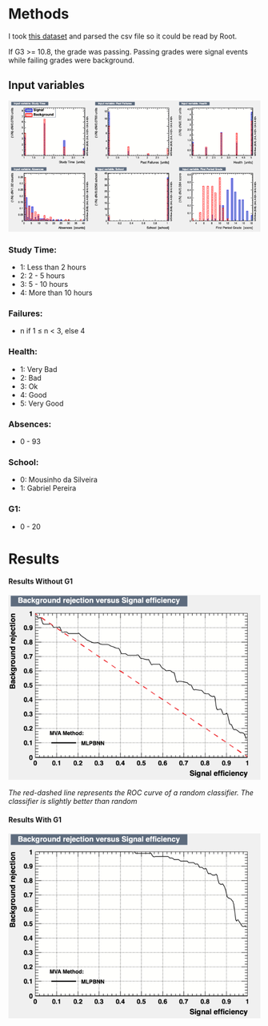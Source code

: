 # Methods

I took [this dataset](https://archive.ics.uci.edu/ml/datasets/student+performance) and parsed the csv file so it could be read by Root.

If G3 >= 10.8, the grade was passing. Passing grades were signal events while failing grades were background.

## Input variables

![Input variables](./inputVariables.png)

### Study Time:

<ul>
    <li>1: Less than 2 hours</li>
    <li>2: 2 - 5 hours</li>
    <li>3: 5 - 10 hours</li>
    <li>4: More than 10 hours</li>
</ul>

### Failures: 

<ul>
    <li>n if 1 ≤ n < 3, else 4</li>
</ul>

### Health: 

<ul>
    <li>1: Very Bad</li>
    <li>2: Bad</li>
    <li>3: Ok</li>
    <li>4: Good</li>
    <li>5: Very Good</li>
</ul>

### Absences: 

<ul>
    <li>0 - 93</li>
</ul>

### School: 

<ul>
    <li>0: Mousinho da Silveira</li>
    <li>1: Gabriel Pereira</li>
</ul>

### G1:

<ul>
    <li>0 - 20</li>
</ul>

# Results

#### Results Without G1

![Results without G1](./withoutG1.png)

<em>The red-dashed line represents the ROC curve of a random classifier.
The classifier is slightly better than random</em>

#### Results With G1

![Results with G1](./withG1.png)
